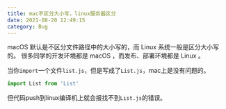 ```yaml
---
title: mac不区分大小写，linux服务器区分
date: 2021-08-20 12:49:15
category: Bug
---
```

macOS 默认是不区分文件路径中的大小写的，而 Linux 系统一般是区分大小写的。
很多同学的开发环境都是 macOS ，而发布、部署环境都是 Linux 。

当你`import`一个文件`list.js`，但是写成了`List.js`，mac上是没有问题的。
```js
import List from 'List'
```
但代码push到linux编译机上就会报找不到`List.js`的错误。


